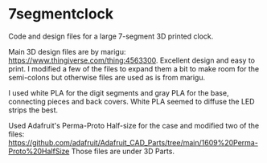 # 7segmentclock
Code and design files for a large 7-segment 3D printed clock.

Main 3D design files are by marigu: https://www.thingiverse.com/thing:4563300.  Excellent design and easy to print.  I modified a few of the files to expand them a bit to make room for the semi-colons but otherwise files are used as is from marigu.

I used white PLA for the digit segments and gray PLA for the base, connecting pieces and back covers.  White PLA seemed to diffuse the LED strips the best.

Used Adafruit's Perma-Proto Half-size for the case and modified two of the files: https://github.com/adafruit/Adafruit_CAD_Parts/tree/main/1609%20Perma-Proto%20HalfSize
Those files are under 3D Parts.

